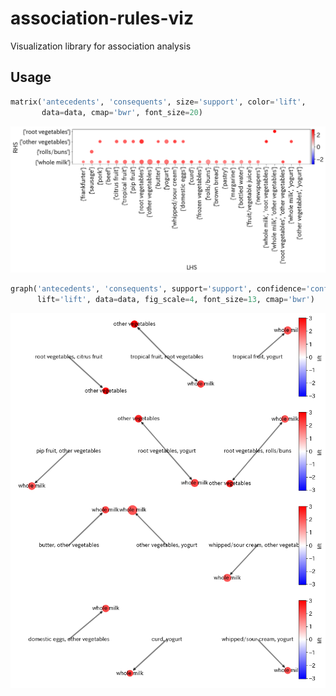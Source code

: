 # association-rules-viz
Visualization library for association analysis

## Usage

```python
matrix('antecedents', 'consequents', size='support', color='lift',
       data=data, cmap='bwr', font_size=20)
```

![sample of matrix function](docs/sources/img/matrix.png)

```python
graph('antecedents', 'consequents', support='support', confidence='confidence',
      lift='lift', data=data, fig_scale=4, font_size=13, cmap='bwr')
```

![sample of graph function](docs/sources/img/graph.png)
